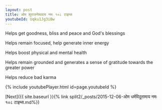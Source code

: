 ```yaml
---
layout: post
title: ओम शूराजनेश्वराय नमः १०८ टाइम्स
youtubeId: Uqku1Jg3iBw
---
```

 
 
Helps get goodness, bliss and peace and God's blessings
 
Helps remain focused, help generate inner energy 
 
Helps boost physical and mental health 
 
Helps remain grounded and generates a sense of gratitude towards the greater power 
 
Helps reduce bad karma
 
 
 
 


{% include youtubePlayer.html id=page.youtubeId %}
 
[Next]({{ site.baseurl }}{% link  split2/_posts/2015-12-06-ओम धर्मविदूतामाय नमः १०८ टाइम्स.md%})
 
